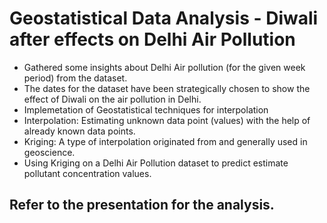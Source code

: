 # Geostatistical Data Analysis - Diwali after effects on Delhi Air Pollution
- Gathered some insights about Delhi Air pollution (for the given week period) from the dataset.
- The dates for the dataset have been strategically chosen to show the effect of Diwali on the air pollution in Delhi.
- Implemetation of Geostatistical techniques for interpolation
- Interpolation: Estimating unknown data point (values) with the help of already known data points.
- Kriging: A type of interpolation originated from and generally used in geoscience.
- Using Kriging on a Delhi Air Pollution dataset to predict estimate pollutant concentration values.

## Refer to the presentation for the analysis.
